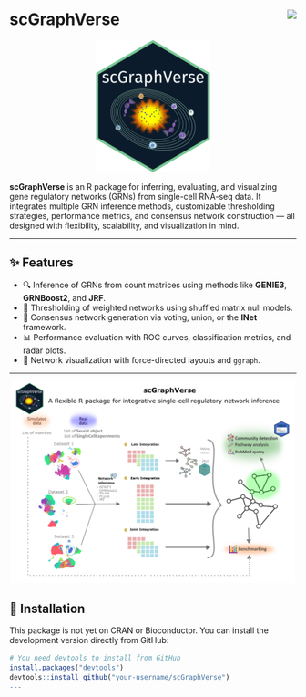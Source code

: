 # scGraphVerse <img src="https://img.shields.io/badge/R-Bioconductor-blue.svg" align="right" height="30"/>
               
<div align="center">
  <img src="logo.png" alt="Logo" width="200"/>
</div>

**scGraphVerse** is an R package for inferring, evaluating, and visualizing gene regulatory networks (GRNs) from single-cell RNA-seq data. It integrates multiple GRN inference methods, customizable thresholding strategies, performance metrics, and consensus network construction — all designed with flexibility, scalability, and visualization in mind.

---

## ✨ Features

- 🔍 Inference of GRNs from count matrices using methods like **GENIE3**, **GRNBoost2**, and **JRF**.
- 🎯 Thresholding of weighted networks using shuffled matrix null models.
- 🧠 Consensus network generation via voting, union, or the **INet** framework.
- 📊 Performance evaluation with ROC curves, classification metrics, and radar plots.
- 🧩 Network visualization with force-directed layouts and `ggraph`.

---

<div align="center">
  <img src="gabstract.png" alt="Logo" width="500"/>
</div>

## 🧬 Installation

This package is not yet on CRAN or Bioconductor. You can install the development version directly from GitHub:

```r
# You need devtools to install from GitHub
install.packages("devtools")
devtools::install_github("your-username/scGraphVerse")
---

